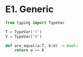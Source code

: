 # E1. Generic

```python
from typing import TypeVar

T = TypeVar('T')
Y = TypeVar('U')

def are_equal(a:T, b:U) -> bool:
    return a == b
```

